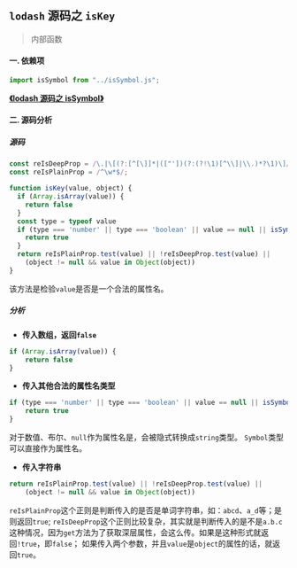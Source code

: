 ## `lodash` 源码之 `isKey`

> 内部函数

#### 一. 依赖项

```js
import isSymbol from "../isSymbol.js";
```

**[《lodash 源码之 isSymbol》](../isSymbol.md)**

#### 二. 源码分析

##### 源码

```js
const reIsDeepProp = /\.|\[(?:[^[\]]*|(["'])(?:(?!\1)[^\\]|\\.)*?\1)\]/;
const reIsPlainProp = /^\w*$/;

function isKey(value, object) {
  if (Array.isArray(value)) {
    return false
  }
  const type = typeof value
  if (type === 'number' || type === 'boolean' || value == null || isSymbol(value)) {
    return true
  }
  return reIsPlainProp.test(value) || !reIsDeepProp.test(value) ||
    (object != null && value in Object(object))
}
```
该方法是检验`value`是否是一个合法的属性名。

##### 分析
* **传入数组，返回`false`**
```js
if (Array.isArray(value)) {
    return false
}
```

* **传入其他合法的属性名类型**
```js
if (type === 'number' || type === 'boolean' || value == null || isSymbol(value)) {
    return true
}
```
对于数值、布尔、`null`作为属性名是，会被隐式转换成`string`类型。
`Symbol`类型可以直接作为属性名。

* **传入字符串**
```js
return reIsPlainProp.test(value) || !reIsDeepProp.test(value) ||
    (object != null && value in Object(object))
```
`reIsPlainProp`这个正则是判断传入的是否是单词字符串，如：`abcd`、`a_d`等；是则返回`true`;
`reIsDeepProp`这个正则比较复杂，其实就是判断传入的是不是`a.b.c`这种情况，因为`get`方法为了获取深层属性，会这么传。如果是这种形式就返回`!true`，即`false`；
如果传入两个参数，并且`value`是`object`的属性的话，就返回`true`。